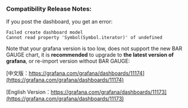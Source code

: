 ### Compatibility Release Notes:
If you post the dashboard, you get an error:
```
Failed create dashboard model
Cannot read property 'Symbol(Symbol.iterator)' of undefined
```
Note that your grafana version is too low, does not support the new BAR GAUGE chart, it is **recommended** to upgrade to **the latest version of grafana**, or re-import version without BAR GAUGE:

[中文版：https://grafana.com/grafana/dashboards/11174](https://grafana.com/grafana/dashboards/11174)

[English Version：https://grafana.com/grafana/dashboards/11173](https://grafana.com/grafana/dashboards/11173)
